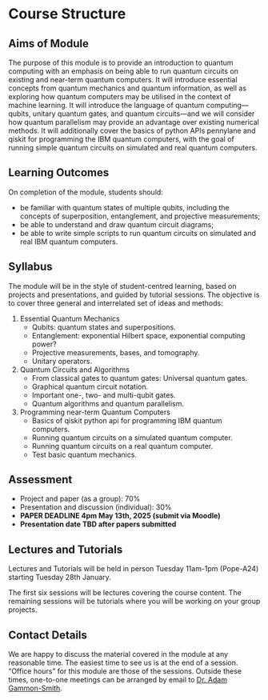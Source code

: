 # Course Structure


## Aims of Module

The purpose of this module is to provide an introduction to quantum computing with an emphasis on being able to run quantum circuits on existing and near-term quantum computers. It will introduce essential concepts from quantum mechanics and quantum information, as well as exploring how quantum computers may be utilised in the context of machine learning. It will introduce the language of quantum computing—qubits, unitary quantum gates, and quantum circuits—and we will consider how quantum parallelism may provide an advantage over existing numerical methods. It will additionally cover the basics of python APIs pennylane and qiskit for programming the IBM quantum computers, with the goal of running simple quantum circuits on simulated and real quantum computers.

## Learning Outcomes

On completion of the module, students should: 
* be familiar with quantum states of multiple qubits, including the concepts of superposition, entanglement, and projective measurements;
* be able to understand and draw quantum circuit diagrams;
* be able to write simple scripts to run quantum circuits on simulated and real IBM quantum computers.

## Syllabus

The module will be in the style of student-centred learning, based on projects and presentations, and guided by tutorial sessions. The objective is to cover three general and interrelated set of ideas and methods: 

1. Essential Quantum Mechanics
    * Qubits: quantum states and superpositions. 
    * Entanglement: exponential Hilbert space, exponential computing power?
    * Projective measurements, bases, and tomography.
    * Unitary operators.
2. Quantum Circuits and Algorithms
    * From classical gates to quantum gates: Universal quantum gates.
    * Graphical quantum circuit notation.
    * Important one-, two- and multi-qubit gates.
    * Quantum algorithms and quantum parallelism.
3. Programming near-term Quantum Computers
    * Basics of qiskit python api for programming IBM quantum computers.
    * Running quantum circuits on a simulated quantum computer.
    * Running quantum circuits on a real quantum computer.
    * Test basic quantum mechanics.

## Assessment

* Project and paper (as a group): 70%
* Presentation and discussion (individual): 30%
* **PAPER DEADLINE 4pm May 13th, 2025 (submit via Moodle)**
* **Presentation date TBD after papers submitted** 

## Lectures and Tutorials

Lectures and Tutorials will be held in person Tuesday 11am-1pm (Pope-A24) starting Tuesday 28th January.

The first six sessions will be lectures covering the course content. The remaining sessions will be tutorials where you will be working on your group projects. 

## Contact Details

We are happy to discuss the material covered in the module at any reasonable time. The easiest time to see us is at the end of a session. “Office hours” for this module are those of the sessions. Outside these times, one-to-one meetings can be arranged by email to [Dr. Adam Gammon-Smith](mailto:adam.gammon-smith@nottingham.ac.uk).

